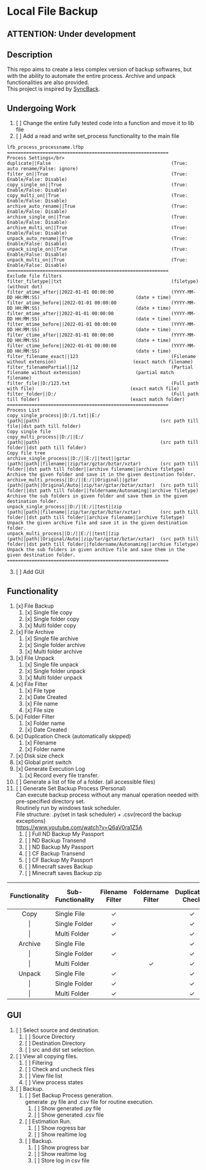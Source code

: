 # Local File Backup
## ATTENTION: Under development
## Description
This repo aims to create a less complex version of backup softwares, but with the ability to automate the entire process. Archive and unpack functionalities are also provided.</br>
This project is inspired by [SyncBack](https://www.2brightsparks.com/).
## Undergoing Work
1. [ ] Change the entire fully tested code into a function and move it to lib file
2. [ ] Add a read and write set_process functionality to the main file
```
lfb_process_processname.lfbp
===========================================================
Process Settings</br>
duplicate||False                                            (True: auto rename/False: ignore)
filter_on||True                                             (True: Enable/False: Disable) 
copy_single_on||True                                        (True: Enable/False: Disable)
copy_multi_on||True                                         (True: Enable/False: Disable)
archive_auto_rename||True									(True: Enable/False: Disable)
archive_single_on||True                                     (True: Enable/False: Disable)
archive_multi_on||True                                      (True: Enable/False: Disable)
unpack_auto_rename||True									(True: Enable/False: Disable)
unpack_single_on||True                                      (True: Enable/False: Disable)
unpack_multi_on||True                                       (True: Enable/False: Disable)
===========================================================
Exclude file filters
filter_filetype||txt                                       	(filetype)                                              (without dot)
filter_atime_after||2022-01-01 00:00:00                    	(YYYY-MM-DD HH:MM:SS)                                   (date + time)
filter_atime_before||2022-01-01 00:00:00                   	(YYYY-MM-DD HH:MM:SS)                                   (date + time)
filter_mtime_after||2022-01-01 00:00:00                    	(YYYY-MM-DD HH:MM:SS)                                   (date + time)
filter_mtime_before||2022-01-01 00:00:00                   	(YYYY-MM-DD HH:MM:SS)                                   (date + time)
filter_ctime_after||2022-01-01 00:00:00                    	(YYYY-MM-DD HH:MM:SS)                                   (date + time)
filter_ctime_before||2022-01-01 00:00:00                   	(YYYY-MM-DD HH:MM:SS)                                   (date + time)
filter_filename_exact||123                                 	(Filename without extension)                            (exact match filename)
filter_filenamePartial||12                                 	(Partial filename without extension)                    (partial match filename)
filter_file||D:/123.txt                                    	(Full path with file)                                   (exact match file)
filter_folder||D:/                                         	(Full path till folder)                                 (exact match folder)
===========================================================
Process List
copy_single_process||D:/1.txt||E:/                          (path||path)                                            (src path till file||dst path till folder)                                              Copy single file
copy_multi_process||D:/||E:/                                (path||path)                                            (src path till folder||dst path till folder)                                            Copy file tree
archive_single_process||D:/||E:/||test||gztar               (path||path||filename||zip/tar/gztar/bztar/xztar)       (src path till folder||dst path till folder||archive filename||archive filetype)        Archive the given folder and save it in the given destination folder.
archive_multi_process||D:/||E:/||Original||gztar            (path||path||Original/Auto||zip/tar/gztar/bztar/xztar)  (src path till folder||dst path till folder||foldername/Autonaming||archive filetype)   Archive the sub folders in given folder and save them in the given destination folder.
unpack_single_process||D:/||E:/||test||zip                  (path||path||filename||zip/tar/gztar/bztar/xztar)       (src path till folder||dst path till folder||archive filename||archive filetype)        Unpack the given archive file and save it in the given destination folder.
unpack_multi_process||D:/||E:/||test||zip                   (path||path||Original/Auto||zip/tar/gztar/bztar/xztar)  (src path till folder||dst path till folder||foldername/Autonaming||archive filetype)   Unpack the sub folders in given archive file and save them in the given destination folder.
===========================================================
```
3. [ ] Add GUI

## Functionality
1. [x] File Backup
   1. [x] Single file copy
   2. [x] Single folder copy
   3. [x] Multi folder copy
2. [x] File Archive
   1. [x] Single file archive
   2. [x] Single folder archive
   3. [x] Multi folder archive
3. [x] File Unpack
   1. [x] Single file unpack
   2. [x] Single folder unpack
   3. [x] Multi folder unpack
4. [x] File Filter
   1. [x] File type
   2. [x] Date Created
   3. [x] File name
   4. [x] File size
5. [x] Folder Filter
   1. [x] Folder name
   2. [x] Date Created
6. [x] Duplication Check (automatically skipped)
   1. [x] Filename
   2. [x] Folder name
7. [x] Disk size check
8. [x] Global print switch
9.  [x] Generate Execution Log</br>
	1. [x] Record every file transfer.
10. [ ] Generate a list of file of a folder. (all accessible files)
11. [ ] Generate Set Backup Process (Personal)</br>
	Can execute backup process without any manual operation needed with pre-specified directory set.</br>
	Routinely run by windows task scheduler. </br>
	File structure: .py(set in task scheduler) + .csv(record the backup exceptions)</br>
	https://www.youtube.com/watch?v=Q6aV0ra1Z5A
	1. [ ] Full ND Backup My Passport
	2. [ ] ND Backup Transend
	3. [ ] ND Backup My Passport
	4. [ ] CF Backup Transend
	5. [ ] CF Backup My Passport
	6. [ ] Minecraft saves Backup
	7. [ ] Minecraft saves Backup zip

| Functionality | Sub-Functionality | Filename Filter | Foldername Filter | Duplication Check | Disk Size Check | Show Progress |
| :-----------: | ----------------- | :-------------: | :---------------: | :---------------: | :-------------: | :-----------: |
|     Copy      | Single File       |  $\checkmark$   |                   |   $\checkmark$    |  $\checkmark$   |               |
|      \|       | Single Folder     |  $\checkmark$   |                   |   $\checkmark$    |  $\checkmark$   | $\checkmark$  |
|      \|       | Multi Folder      |  $\checkmark$   |                   |   $\checkmark$    |  $\checkmark$   | $\checkmark$  |
|    Archive    | Single File       |                 |                   |   $\checkmark$    |                 |               |
|      \|       | Single Folder     |  $\checkmark$   |                   |   $\checkmark$    |  $\checkmark$   |               |
|      \|       | Multi Folder      |                 |   $\checkmark$    |   $\checkmark$    |  $\checkmark$   | $\checkmark$  |
|    Unpack     | Single File       |  $\checkmark$   |                   |   $\checkmark$    |  $\checkmark$   |               |
|      \|       | Single Folder     |  $\checkmark$   |                   |   $\checkmark$    |  $\checkmark$   | $\checkmark$  |
|      \|       | Multi Folder      |  $\checkmark$   |                   |   $\checkmark$    |  $\checkmark$   | $\checkmark$  |

## GUI
1. [ ] Select source and destination.
	1. [ ] Source Directory
	2. [ ] Destination Directory
	3. [ ] src and dst set selection.
2. [ ] View all copying files.
	1. [ ] Filtering
	2. [ ] Check and uncheck files
	3. [ ] View file list
	4. [ ] View process states
3. [ ] Backup.
    1. [ ] Set Backup Process generation.</br>
   		generate .py file and .csv file for routine execution.
       1. [ ] Show generated .py file
       2. [ ] Show generated .csv file
	2. [ ] Estimation Run.</br>
       1. [ ] Show rogress bar
       2. [ ] Show realtime log
	3. [ ] Backup.</br>
       1. [ ] Show progress bar
       2. [ ] Show realtime log
       3. [ ] Store log in csv file